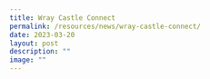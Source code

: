 ```yaml
---
title: Wray Castle Connect
permalink: /resources/news/wray-castle-connect/
date: 2023-03-20
layout: post
description: ""
image: ""
---
```

